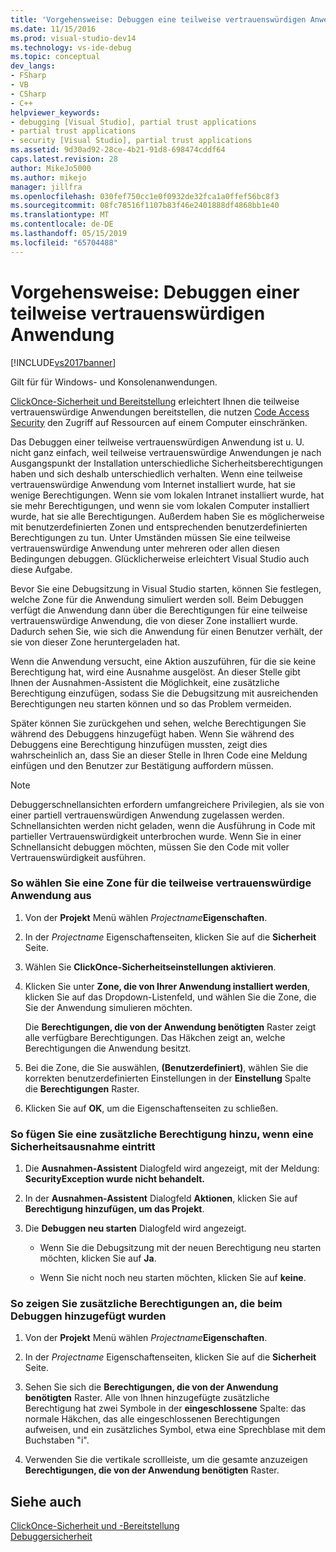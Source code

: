 ```yaml
---
title: 'Vorgehensweise: Debuggen eine teilweise vertrauenswürdigen Anwendung | Microsoft-Dokumentation'
ms.date: 11/15/2016
ms.prod: visual-studio-dev14
ms.technology: vs-ide-debug
ms.topic: conceptual
dev_langs:
- FSharp
- VB
- CSharp
- C++
helpviewer_keywords:
- debugging [Visual Studio], partial trust applications
- partial trust applications
- security [Visual Studio], partial trust applications
ms.assetid: 9d30ad92-28ce-4b21-91d8-698474cddf64
caps.latest.revision: 28
author: MikeJo5000
ms.author: mikejo
manager: jillfra
ms.openlocfilehash: 030fef750cc1e0f0932de32fca1a0ffef56bc8f3
ms.sourcegitcommit: 08fc78516f1107b83f46e2401888df4868bb1e40
ms.translationtype: MT
ms.contentlocale: de-DE
ms.lasthandoff: 05/15/2019
ms.locfileid: "65704488"
---
```

# <a name="how-to-debug-a-partial-trust-application"></a>Vorgehensweise: Debuggen einer teilweise vertrauenswürdigen Anwendung
[!INCLUDE[vs2017banner](../includes/vs2017banner.md)]

Gilt für für Windows- und Konsolenanwendungen.  
  
 [ClickOnce-Sicherheit und Bereitstellung](../deployment/clickonce-security-and-deployment.md) erleichtert Ihnen die teilweise vertrauenswürdige Anwendungen bereitstellen, die nutzen [Code Access Security](https://msdn.microsoft.com/library/859af632-c80d-4736-8d6f-1e01b09ce127) den Zugriff auf Ressourcen auf einem Computer einschränken.  
  
 Das Debuggen einer teilweise vertrauenswürdigen Anwendung ist u. U. nicht ganz einfach, weil teilweise vertrauenswürdige Anwendungen je nach Ausgangspunkt der Installation unterschiedliche Sicherheitsberechtigungen haben und sich deshalb unterschiedlich verhalten. Wenn eine teilweise vertrauenswürdige Anwendung vom Internet installiert wurde, hat sie wenige Berechtigungen. Wenn sie vom lokalen Intranet installiert wurde, hat sie mehr Berechtigungen, und wenn sie vom lokalen Computer installiert wurde, hat sie alle Berechtigungen. Außerdem haben Sie es möglicherweise mit benutzerdefinierten Zonen und entsprechenden benutzerdefinierten Berechtigungen zu tun. Unter Umständen müssen Sie eine teilweise vertrauenswürdige Anwendung unter mehreren oder allen diesen Bedingungen debuggen. Glücklicherweise erleichtert Visual Studio auch diese Aufgabe.  
  
 Bevor Sie eine Debugsitzung in Visual Studio starten, können Sie festlegen, welche Zone für die Anwendung simuliert werden soll. Beim Debuggen verfügt die Anwendung dann über die Berechtigungen für eine teilweise vertrauenswürdige Anwendung, die von dieser Zone installiert wurde. Dadurch sehen Sie, wie sich die Anwendung für einen Benutzer verhält, der sie von dieser Zone heruntergeladen hat.  
  
 Wenn die Anwendung versucht, eine Aktion auszuführen, für die sie keine Berechtigung hat, wird eine Ausnahme ausgelöst. An dieser Stelle gibt Ihnen der Ausnahmen-Assistent die Möglichkeit, eine zusätzliche Berechtigung einzufügen, sodass Sie die Debugsitzung mit ausreichenden Berechtigungen neu starten können und so das Problem vermeiden.  
  
 Später können Sie zurückgehen und sehen, welche Berechtigungen Sie während des Debuggens hinzugefügt haben. Wenn Sie während des Debuggens eine Berechtigung hinzufügen mussten, zeigt dies wahrscheinlich an, dass Sie an dieser Stelle in Ihren Code eine Meldung einfügen und den Benutzer zur Bestätigung auffordern müssen.  
  
> [!NOTE]
> Debuggerschnellansichten erfordern umfangreichere Privilegien, als sie von einer partiell vertrauenswürdigen Anwendung zugelassen werden. Schnellansichten werden nicht geladen, wenn die Ausführung in Code mit partieller Vertrauenswürdigkeit unterbrochen wurde. Wenn Sie in einer Schnellansicht debuggen möchten, müssen Sie den Code mit voller Vertrauenswürdigkeit ausführen.  
  
### <a name="to-choose-a-zone-for-your-partial-trust-application"></a>So wählen Sie eine Zone für die teilweise vertrauenswürdige Anwendung aus  
  
1. Von der **Projekt** Menü wählen _Projectname_**Eigenschaften**.  
  
2. In der *Projectname* Eigenschaftenseiten, klicken Sie auf die **Sicherheit** Seite.  
  
3. Wählen Sie **ClickOnce-Sicherheitseinstellungen aktivieren**.  
  
4. Klicken Sie unter **Zone, die von Ihrer Anwendung installiert werden**, klicken Sie auf das Dropdown-Listenfeld, und wählen Sie die Zone, die Sie der Anwendung simulieren möchten.  
  
     Die **Berechtigungen, die von der Anwendung benötigten** Raster zeigt alle verfügbare Berechtigungen. Das Häkchen zeigt an, welche Berechtigungen die Anwendung besitzt.  
  
5. Bei die Zone, die Sie auswählen, **(Benutzerdefiniert)**, wählen Sie die korrekten benutzerdefinierten Einstellungen in der **Einstellung** Spalte die **Berechtigungen** Raster.  
  
6. Klicken Sie auf **OK**, um die Eigenschaftenseiten zu schließen.  
  
### <a name="to-add-an-extra-permission-when-a-security-exception-occurs"></a>So fügen Sie eine zusätzliche Berechtigung hinzu, wenn eine Sicherheitsausnahme eintritt  
  
1. Die **Ausnahmen-Assistent** Dialogfeld wird angezeigt, mit der Meldung: **SecurityException wurde nicht behandelt.**  
  
2. In der **Ausnahmen-Assistent** Dialogfeld **Aktionen**, klicken Sie auf **Berechtigung hinzufügen, um das Projekt**.  
  
3. Die **Debuggen neu starten** Dialogfeld wird angezeigt.  
  
    - Wenn Sie die Debugsitzung mit der neuen Berechtigung neu starten möchten, klicken Sie auf **Ja**.  
  
    - Wenn Sie nicht noch neu starten möchten, klicken Sie auf **keine**.  
  
### <a name="to-view-extra-permissions-added-while-debugging"></a>So zeigen Sie zusätzliche Berechtigungen an, die beim Debuggen hinzugefügt wurden  
  
1. Von der **Projekt** Menü wählen _Projectname_**Eigenschaften**.  
  
2. In der *Projectname* Eigenschaftenseiten, klicken Sie auf die **Sicherheit** Seite.  
  
3. Sehen Sie sich die **Berechtigungen, die von der Anwendung benötigten** Raster. Alle von Ihnen hinzugefügte zusätzliche Berechtigung hat zwei Symbole in der **eingeschlossene** Spalte: das normale Häkchen, das alle eingeschlossenen Berechtigungen aufweisen, und ein zusätzliches Symbol, etwa eine Sprechblase mit dem Buchstaben "i".  
  
4. Verwenden Sie die vertikale scrollleiste, um die gesamte anzuzeigen **Berechtigungen, die von der Anwendung benötigten** Raster.  
  
## <a name="see-also"></a>Siehe auch  
 [ClickOnce-Sicherheit und -Bereitstellung](../deployment/clickonce-security-and-deployment.md)   
 [Debuggersicherheit](../debugger/debugger-security.md)

